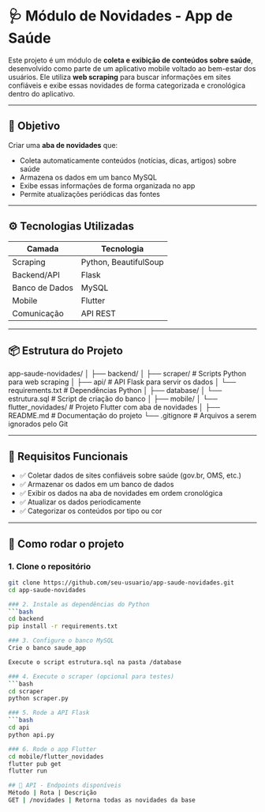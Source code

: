 # 🩺 Módulo de Novidades - App de Saúde

Este projeto é um módulo de **coleta e exibição de conteúdos sobre saúde**, desenvolvido como parte de um aplicativo mobile voltado ao bem-estar dos usuários. Ele utiliza **web scraping** para buscar informações em sites confiáveis e exibe essas novidades de forma categorizada e cronológica dentro do aplicativo.

---

## 🧠 Objetivo

Criar uma **aba de novidades** que:

- Coleta automaticamente conteúdos (notícias, dicas, artigos) sobre saúde
- Armazena os dados em um banco MySQL
- Exibe essas informações de forma organizada no app
- Permite atualizações periódicas das fontes

---

## ⚙️ Tecnologias Utilizadas

| Camada | Tecnologia |
|--------|------------|
| Scraping | Python, BeautifulSoup |
| Backend/API | Flask |
| Banco de Dados | MySQL |
| Mobile | Flutter |
| Comunicação | API REST |

---

## 📦 Estrutura do Projeto

app-saude-novidades/
│
├── backend/
│   ├── scraper/             # Scripts Python para web scraping
│   ├── api/                 # API Flask para servir os dados
│   └── requirements.txt     # Dependências Python
│
├── database/
│   └── estrutura.sql        # Script de criação do banco
│
├── mobile/
│   └── flutter_novidades/   # Projeto Flutter com aba de novidades
│
├── README.md                # Documentação do projeto
└── .gitignore               # Arquivos a serem ignorados pelo Git


---

## 🔐 Requisitos Funcionais

- ✅ Coletar dados de sites confiáveis sobre saúde (gov.br, OMS, etc.)
- ✅ Armazenar os dados em um banco de dados
- ✅ Exibir os dados na aba de novidades em ordem cronológica
- ✅ Atualizar os dados periodicamente
- ✅ Categorizar os conteúdos por tipo ou cor

---

## 📡 Como rodar o projeto

### 1. Clone o repositório
```bash
git clone https://github.com/seu-usuario/app-saude-novidades.git
cd app-saude-novidades

### 2. Instale as dependências do Python
```bash
cd backend
pip install -r requirements.txt

### 3. Configure o banco MySQL
Crie o banco saude_app

Execute o script estrutura.sql na pasta /database

### 4. Execute o scraper (opcional para testes)
```bash
cd scraper
python scraper.py

### 5. Rode a API Flask
```bash
cd api
python api.py

### 6. Rode o app Flutter
cd mobile/flutter_novidades
flutter pub get
flutter run

## 📁 API - Endpoints disponíveis
Método | Rota | Descrição
GET | /novidades | Retorna todas as novidades da base



